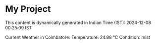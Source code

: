 # My Project

This content is dynamically generated in Indian Time (IST): 2024-12-08 00:25:09 IST


Current Weather in Coimbatore:
Temperature: 24.88 °C
Condition: mist
